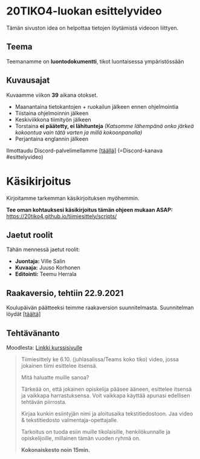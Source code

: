 # 20TIKO4-luokan esittelyvideo

Tämän sivuston idea on helpottaa tietojen löytämistä videoon liittyen.

## Teema

Teemanamme on **luontodokumentti**, tikot luontaisessa ympäristössään

## Kuvausajat

Kuvaamme viikon **39** aikana otokset.

- Maanantaina tietokantojen + ruokailun jälkeen ennen ohjelmointia
- Tiistaina ohjelmoinnin jälkeen
- Keskiviikkona tiimityön jälkeen
- Torstaina **ei päätetty, ei lähitunteja** *(Katsomme lähempänä onko järkeä kokoontua vain tätä varten ja millä kokoonpanolla)*
- Perjantaina englannin jälkeen

Ilmottaudu Discord-palvelimellamme [[täällä]](https://discord.com/channels/879253969938034698/890215663824683080/890282770063060994) (=Discord-kanava #esittelyvideo)

# Käsikirjoitus
Kirjoitamme tarkemman käsikirjoituksen myöhemmin.

**Tee oman kohtauksesi käsikirjoitus tämän ohjeen mukaan ASAP:**
https://20tiko4.github.io/tiimiesittely/scripts/

## Jaetut roolit
Tähän mennessä jaetut roolit:
- **Juontaja:** Ville Salin
- **Kuvaaja:** Juuso Korhonen
- **Editointi:** Teemu Herrala

## Raakaversio, tehtiin 22.9.2021

Koulupäivän päätteeksi teimme raakaversion suunnitelmasta. Suunnitelman löydät [[täältä]](https://20tiko4.github.io/tiimiesittely/raaka)

## Tehtävänanto

Moodlesta: [Linkki kurssisivulle](https://moodle.tuni.fi/mod/page/view.php?id=1224493)

> Tiimiesittely ke 6.10. (juhlasalissa/Teams koko tiko) video, jossa jokainen tiimi esittelee itsensä.
> 
> Mitä haluatte muille sanoa?
> 
> Tärkeää on, että jokainen opiskelija pääsee ääneen, esittelee itsensä ja vaikkapa harrastuksensa. Voit vaikkapa käyttää apunasi edellisen tehtävän piirrosta.
> 
> Kirjaa kunkin esiintyjän nimi ja aloitusaika tekstitiedostoon. Jaa video & tekstitiedosto valmentaja-opettajalle.
> 
> Tarkoitus on tuoda esiin muille tikolaisille, henkilökunnalle ja opiskelijoille, millainen tämän vuoden ryhmä on.
> 
> **Kokonaiskesto noin 15min.**
